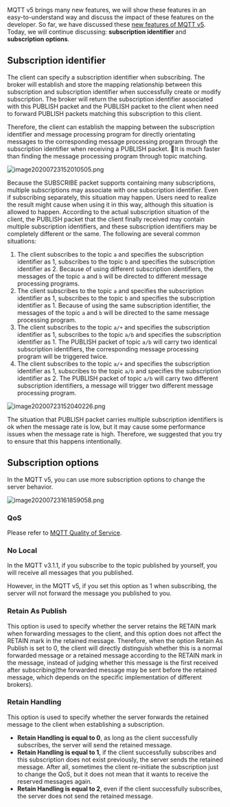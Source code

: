 
MQTT v5 brings many new features, we will show these features in an easy-to-understand way and discuss the impact of these features on the developer. So far, we have discussed these [new features of MQTT v5](https://www.emqx.com/en/mqtt/mqtt5). Today, we will continue discussing: **subscription identifier** and **subscription options**.



## Subscription identifier

The client can specify a subscription identifier when subscribing. The broker will establish and store the mapping relationship between this subscription and subscription identifier when successfully create or modify subscription. The broker will return the subscription identifier associated with this PUBLISH packet and the PUBLISH packet to the client when need to forward PUBLISH packets matching this subscription to this client.

Therefore, the client can establish the mapping between the subscription identifier and message processing program for directly orientating messages to the corresponding message processing program through the subscription identifier when receiving a PUBLISH packet. It is much faster than finding the message processing program through topic matching.

![image20200723152010505.png](https://static.emqx.net/images/14752d1986cadf5bd7b6c96a3f4229f7.png)

Because the SUBSCRIBE packet supports containing many subscriptions, multiple subscriptions may associate with one subscription identifier. Even if subscribing separately, this situation may happen. Users need to realize the result might cause when using it in this way, although this situation is allowed to happen. According to the actual subscription situation of the client, the PUBLISH packet that the client finally received may contain multiple subscription identifiers, and these subscription identifiers may be completely different or the same. The following are several common situations:

1. The client subscribes to the topic `a` and specifies the subscription identifier as 1, subscribes to the topic `b` and specifies the subscription identifier as 2. Because of using different subscription identifiers, the messages of the topic `a` and `b` will be directed to different message processing programs.
2. The client subscribes to the topic `a` and specifies the subscription identifier as 1, subscribes to the topic `b` and specifies the subscription identifier as 1. Because of using the same subscription identifier, the messages of the topic `a` and `b` will be directed to the same message processing program.
3. The client subscribes to the topic `a/+` and specifies the subscription identifier as 1, subscribes to the topic `a/b` and specifies the subscription identifier as 1. The PUBLISH packet of topic `a/b` will carry two identical subscription identifiers, the corresponding message processing program will be triggered twice.
4. The client subscribes to the topic `a/+` and specifies the subscription identifier as 1, subscribes to the topic `a/b` and specifies the subscription identifier as 2. The PUBLISH packet of topic `a/b` will carry two different subscription identifiers, a message will trigger two different message processing program.

![image20200723152040226.png](https://static.emqx.net/images/fd6fb5f61d116aa66d837711e337a30f.png)

The situation that PUBLISH packet carries multiple subscription identifiers is ok when the message rate is low, but it may cause some performance issues when the message rate is high. Therefore, we suggested that you try to ensure that this happens intentionally.



## Subscription options

In the MQTT v5, you can use more subscription options to change the server behavior.

![image20200723161859058.png](https://static.emqx.net/images/0a255be6657118484a6ca663c9755c6b.png)

### QoS

Please refer to [MQTT Quality of Service](https://www.emqx.com/en/blog/introduction-to-mqtt-qos).

### No Local

In the MQTT v3.1.1, if you subscribe to the topic published by yourself, you will receive all messages that you published.

However, in the MQTT v5, if you set this option as 1 when subscribing, the server will not forward the message you published to you.


### Retain As Publish

This option is used to specify whether the server retains the RETAIN mark when forwarding messages to the client, and this option does not affect the RETAIN mark in the retained message. Therefore, when the option Retain As Publish is set to 0, the client will directly distinguish whether this is a normal forwarded message or a retained message according to the RETAIN mark in the message, instead of judging whether this message is the first received after subscribing(the forwarded message may be sent before the retained message, which depends on the specific implementation of different brokers).


### Retain Handling

This option is used to specify whether the server forwards the retained message to the client when establishing a subscription.

- **Retain Handling is equal to 0**, as long as the client successfully subscribes, the server will send the retained message. 
- **Retain Handling is equal to 1**, if the client successfully subscribes and this subscription does not exist previously, the server sends the retained message. After all, sometimes the client re-initiate the subscription just to change the QoS, but it does not mean that it wants to receive the reserved messages again. 
- **Retain Handling is equal to 2**, even if the client successfully subscribes, the server does not send the retained message.

